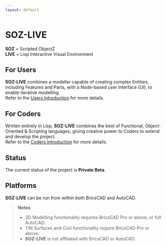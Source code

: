 ```yaml
---
layout: default
---
```


# SOZ-LIVE

**SOZ** = Scripted ObjectZ  
**LIVE** = Lisp Interactive Visual Environment  

## For Users

**SOZ-LIVE** combines a modeller capable of creating complex Entities, including Features and Parts, with a Node-based user interface (UI), to enable iterative modelling.  
Refer to the [Users Introduction](/docs/users/intro.html) for more details.


## For Coders

Written entirely in Lisp, **SOZ-LIVE** combines the best of Functional, Object-Oriented & Scripting languages, giving creative power to Coders to extend and develop the project.  
Refer to the [Coders Introduction](/docs/coders/intro.html) for more details.


## Status

The current status of the project is **Private Beta**.  


## Platforms

**SOZ-LIVE** can be run from within both BricsCAD and AutoCAD.

> **Notes**
> - 3D Modelling functionality requires BricsCAD Pro or above, or full AutoCAD.  
> - TIN Surfaces and Civil functionality require BricsCAD Pro or above.  
> - **SOZ-LIVE** is not affiliated with BricsCAD or AutoCAD.  
